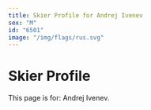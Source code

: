 ```yaml
---
title: Skier Profile for Andrej Ivenev
sex: "M"
id: "6501"
image: "/img/flags/rus.svg" 
---
```


# Skier Profile

This page is for: Andrej Ivenev.
    